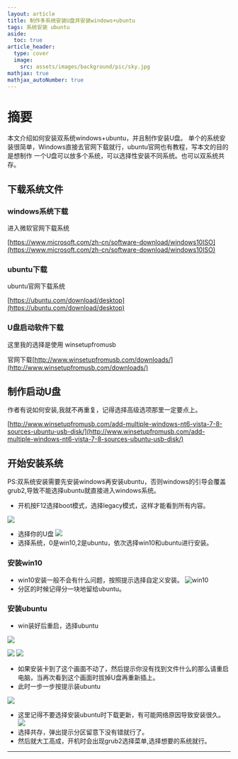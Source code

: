 ```yaml
---
layout: article
title: 制作多系统安装U盘并安装windows+ubuntu
tags: 系统安装 ubuntu
aside:
  toc: true
article_header:
  type: cover
  image:
    src: assets/images/background/pic/sky.jpg
mathjax: true
mathjax_autoNumber: true
---
```

# 摘要
本文介绍如何安装双系统windows+ubuntu，并且制作安装U盘。
单个的系统安装很简单，Windows直接去官网下载就行，ubuntu官网也有教程，写本文的目的是想制作
一个U盘可以放多个系统，可以选择性安装不同系统。也可以双系统共存。
<!--more-->
## 下载系统文件
### windows系统下载
进入微软官网下载系统

[https://www.microsoft.com/zh-cn/software-download/windows10ISO](https://www.microsoft.com/zh-cn/software-download/windows10ISO)
### ubuntu下载
ubuntu官网下载系统

[https://ubuntu.com/download/desktop](https://ubuntu.com/download/desktop)

### U盘启动软件下载
这里我的选择是使用 winsetupfromusb

官网下载[http://www.winsetupfromusb.com/downloads/](http://www.winsetupfromusb.com/downloads/)

## 制作启动U盘
作者有说如何安装,我就不再重复，记得选择高级选项那里一定要点上。

[http://www.winsetupfromusb.com/add-multiple-windows-nt6-vista-7-8-sources-ubuntu-usb-disk/](http://www.winsetupfromusb.com/add-multiple-windows-nt6-vista-7-8-sources-ubuntu-usb-disk/)
## 开始安装系统
PS:双系统安装需要先安装windows再安装ubuntu，否则windows的引导会覆盖grub2,导致不能选择ubuntu就直接进入windows系统。
- 开机按F12选择boot模式，选择legacy模式，这样才能看到所有内容。

![](https://socofels.github.io/assets/images/install_system/bootmode.jpg)
- 选择你的U盘
![](https://socofels.github.io/assets/images/install_system/chooseUpan.jpg)
- 选择系统，0是win10,2是ubuntu，依次选择win10和ubuntu进行安装。
### 安装win10
- win10安装一般不会有什么问题，按照提示选择自定义安装。
![win10](https://socofels.github.io/assets/images/install_system/win10.jpg)
- 分区的时候记得分一块地留给ubuntu。
### 安装ubuntu
- win装好后重启，选择ubuntu

![](https://socofels.github.io/assets/images/install_system/chooseUpan.jpg)

![](https://socofels.github.io/assets/images/install_system/ubuntu_pre.jpg)
![](https://socofels.github.io/assets/images/install_system/ubuntu1.jpg)
- 如果安装卡到了这个画面不动了，然后提示你没有找到文件什么的那么请重启电脑，当再次看到这个画面时拔掉U盘再重新插上。
- 此时一步一步按提示装ubuntu

![](https://socofels.github.io/assets/images/install_system/ubuntu_1.jpg)
- 这里记得不要选择安装ubuntu时下载更新，有可能网络原因导致安装很久。
![](https://socofels.github.io/assets/images/install_system/ubuntu_2.jpg)
- 选择共存，弹出提示分区留意下没有错就行了。
- 然后就大工高成，开机时会出现grub2选择菜单,选择想要的系统就行。

---
